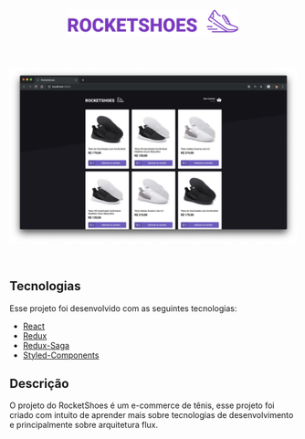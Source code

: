 <h1 align="center">
    <img alt="RocketShoes" title="#rocketshoes" src=".github/rocketshoes.png" width="300px" />
</h1>

<br />

![](.github/web.png)

<br />

## Tecnologias

Esse projeto foi desenvolvido com as seguintes tecnologias:

- [React](https://reactjs.org)
- [Redux](https://redux.js.org/)
- [Redux-Saga](https://redux-saga.js.org/)
- [Styled-Components](https://www.styled-components.com/)

## Descrição

O projeto do RocketShoes é um e-commerce de tênis, esse projeto foi criado com intuito de aprender mais sobre tecnologias de desenvolvimento e principalmente sobre arquitetura flux.

